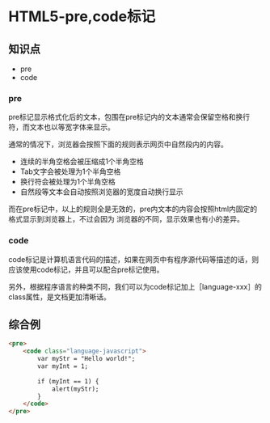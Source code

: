 HTML5-pre,code标记
=================

## 知识点

* pre
* code

### pre

pre标记显示格式化后的文本，包围在pre标记内的文本通常会保留空格和换行符，而文本也以等宽字体来显示。

通常的情况下，浏览器会按照下面的规则表示网页中自然段内的内容。

* 连续的半角空格会被压缩成1个半角空格
* Tab文字会被处理为1个半角空格
* 换行符会被处理为1个半角空格
* 自然段等文本会自动按照浏览器的宽度自动换行显示

而在pre标记中，以上的规则全是无效的，pre内文本的内容会按照html内固定的格式显示到浏览器上，不过会因为
浏览器的不同，显示效果也有小的差异。

### code

code标记是计算机语言代码的描述，如果在网页中有程序源代码等描述的话，则应该使用code标记，并且可以配合pre标记使用。

另外，根据程序语言的种类不同，我们可以为code标记加上［language-xxx］的class属性，是文档更加清晰话。

## 综合例

~~~html
<pre>
    <code class="language-javascript">
        var myStr = "Hello world!";
        var myInt = 1;
        
        if (myInt == 1) {
            alert(myStr);
        }
    </code>
</pre>
~~~
